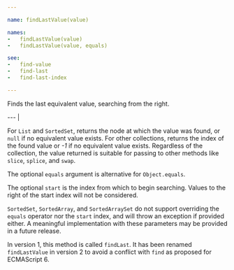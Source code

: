 ```yaml
---

name: findLastValue(value)

names:
-   findLastValue(value)
-   findLastValue(value, equals)

see:
-   find-value
-   find-last
-   find-last-index

---
```


Finds the last equivalent value, searching from the right.

--- |

For `List` and `SortedSet`, returns the node at which the value was found, or
`null` if no equivalent value exists.
For other collections, returns the index of the found value or *-1* if no
equivalent value exists.
Regardless of the collection, the value returned is suitable for passing to
other methods like `slice`, `splice`, and `swap`.

The optional `equals` argument is alternative for `Object.equals`.

The optional `start` is the index from which to begin searching.
Values to the right of the start index will not be considered.

`SortedSet`, `SortedArray`, and `SortedArraySet` do not support overriding the
`equals` operator nor the `start` index, and will throw an exception if provided
either.
A meaningful implementation with these parameters may be provided in a future
release.

In version 1, this method is called `findLast`.
It has been renamed `findLastValue` in version 2 to avoid a conflict with
`find` as proposed for ECMAScript 6.


